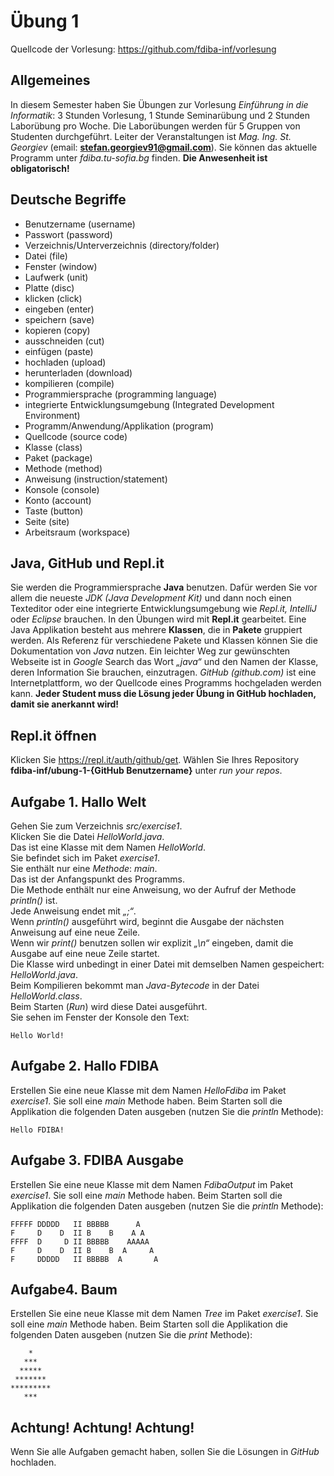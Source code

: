 # Übung 1
Quellcode der Vorlesung: https://github.com/fdiba-inf/vorlesung

## Allgemeines
In diesem Semester haben Sie Übungen zur Vorlesung _Einführung in die Informatik_: 3 Stunden Vorlesung, 1 Stunde Seminarübung und 2 Stunden Laborübung pro Woche. 
Die Laborübungen werden für 5 Gruppen von Studenten durchgeführt. 
Leiter der Veranstaltungen ist _Mag. Ing. St. Georgiev_ (email: **stefan.georgiev91@gmail.com**). 
Sie können das aktuelle Programm unter _fdiba.tu-sofia.bg_ finden. 
**Die Anwesenheit ist obligatorisch!**

## Deutsche Begriffe
* Benutzername (username)
* Passwort (password)
* Verzeichnis/Unterverzeichnis (directory/folder)
* Datei (file)
* Fenster (window)
* Laufwerk (unit)
* Platte (disc)
* klicken (click)
* eingeben (enter)
* speichern (save)
* kopieren (copy)
* ausschneiden (cut)
* einfügen (paste)
* hochladen (upload)
* herunterladen (download)
* kompilieren (compile)
* Programmiersprache (programming language)
* integrierte Entwicklungsumgebung (Integrated Development Environment)
* Programm/Anwendung/Applikation (program)
* Quellcode (source code)
* Klasse (class)
* Paket (package)
* Methode (method)
* Anweisung (instruction/statement)
* Konsole (console)
* Konto (account)
* Taste (button)
* Seite (site)
* Arbeitsraum (workspace)

## Java, GitHub und Repl.it
Sie werden die Programmiersprache **Java** benutzen. 
Dafür werden Sie vor allem die neueste _JDK (Java Development Kit)_ und dann noch einen Texteditor oder eine integrierte Entwicklungsumgebung wie _Repl.it, IntelliJ_ oder _Eclipse_ brauchen. 
In den Übungen wird mit **Repl.it** gearbeitet.
Eine Java Applikation besteht aus mehrere **Klassen**, die in **Pakete** gruppiert werden. 
Als Referenz für verschiedene Pakete und Klassen können Sie die Dokumentation von _Java_ nutzen. 
Ein leichter Weg zur gewünschten Webseite ist in _Google_ Search das Wort _„java“_ und den Namen der Klasse, deren Information Sie brauchen, einzutragen. 
_GitHub (github.com)_ ist eine Internetplattform, wo der Quellcode eines Programms hochgeladen werden kann. 
**Jeder Student muss die Lösung jeder Übung in GitHub hochladen, damit sie anerkannt wird!**

## Repl.it öffnen
Klicken Sie https://repl.it/auth/github/get. Wählen Sie Ihres Repository **fdiba-inf/ubung-1-{GitHub Benutzername}** unter _run your repos_.

## Aufgabe 1. Hallo Welt
Gehen Sie zum Verzeichnis _src/exercise1_.\
Klicken Sie die Datei _HelloWorld.java_. \
Das ist eine Klasse mit dem Namen _HelloWorld_. \
Sie befindet sich im Paket _exercise1_. \
Sie enthält nur eine _Methode_: _main_. \
Das ist der Anfangspunkt des Programms. \
Die Methode enthält nur eine Anweisung, wo der Aufruf der Methode _println()_ ist. \
Jede Anweisung endet mit _„;“_. \
Wenn _println()_ ausgeführt wird, beginnt die Ausgabe der nächsten Anweisung auf eine neue Zeile. \
Wenn wir _print()_ benutzen sollen wir explizit _„\n“_ eingeben, damit die Ausgabe auf eine neue Zeile startet. \
Die Klasse wird unbedingt in einer Datei mit demselben Namen gespeichert: _HelloWorld.java_. \
Beim Kompilieren bekommt man _Java-Bytecode_ in der Datei _HelloWorld.class_. \
Beim Starten (_Run_) wird diese Datei ausgeführt. \
Sie sehen im Fenster der Konsole den Text:
``` 
Hello World!
``` 
## Aufgabe 2. Hallo FDIBA
Erstellen Sie eine neue Klasse mit dem Namen _HelloFdiba_ im Paket _exercise1_. Sie soll eine _main_ Methode haben. Beim Starten soll die Applikation die folgenden Daten ausgeben (nutzen Sie die _println_ Methode):
``` 
Hello FDIBA!
``` 
## Aufgabe 3. FDIBA Ausgabe
Erstellen Sie eine neue Klasse mit dem Namen _FdibaOutput_ im Paket _exercise1_. Sie soll eine _main_ Methode haben. Beim Starten soll die Applikation die folgenden Daten ausgeben (nutzen Sie die _println_ Methode):
``` 
FFFFF DDDDD   II BBBBB      A
F     D    D  II B    B    A A
FFFF  D     D II BBBBB    AAAAA
F     D    D  II B    B  A     A
F     DDDDD   II BBBBB  A       A
``` 
## Aufgabe4. Baum
Erstellen Sie eine neue Klasse mit dem Namen _Tree_ im Paket _exercise1_. Sie soll eine _main_ Methode haben. Beim Starten soll die Applikation die folgenden Daten ausgeben (nutzen Sie die _print_ Methode):
``` 
    *
   ***
  *****
 *******
*********
   ***
``` 
## Achtung! Achtung! Achtung!
Wenn Sie alle Aufgaben gemacht haben, sollen Sie die Lösungen in _GitHub_ hochladen.

